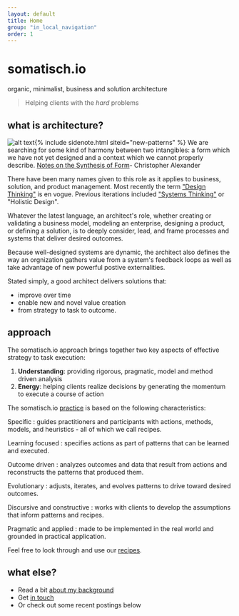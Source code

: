```yaml
---
layout: default
title: Home
group: "in_local_navigation"
order: 1
---
```

# somatisch.io
organic, minimalist, business and solution architecture
>Helping clients  with the *hard* problems


## what is architecture?
![alt text](https://s-media-cache-ak0.pinimg.com/236x/68/22/24/6822240df3cc3a802ab8415034c2050c.jpg "A Pattern Language, Christopher Alexander "){% include sidenote.html siteid="new-patterns" %}<span class="sidenote"> We are searching for some kind of harmony between two intangibles: a form which we have not yet designed and a context which we cannot properly describe. 
[Notes on the Synthesis of Form](http://www.hup.harvard.edu/catalog.php?isbn=9780674627512)- Christopher Alexander 
</span>

There have been many names given to this role as it applies to business, solution, and product management.  Most recently the term ["Design Thinking"](https://hbr.org/2008/06/design-thinking) is en vogue. Previous iterations included ["Systems Thinking"](https://www.youtube.com/watch?v=6KZn46u7wKw) or "Holistic Design".

Whatever the latest language, an architect's role, whether creating or validating a business model, modeling an enterprise, designing a product, or defining a solution, is to deeply consider, lead, and frame processes and systems that deliver desired outcomes.

Because well-designed systems are dynamic, the architect also defines the way an orgnization gathers value from a system's feedback loops as well as take advantage of new powerful postive externalities.

Stated simply, a good architect delivers solutions that:

- improve over time
- enable new and novel value creation
- from strategy to task to outcome.

## approach
The somatisch.io approach brings together two key aspects of effective strategy to task execution:

1. **Understanding**: providing rigorous, pragmatic, model and method driven analysis
2. **Energy**: helping clients realize decisions  by generating the momentum to execute a course of action

The somatisch.io [practice](/recipes/practice) is based on the following characteristics:

  Specific
  : guides practitioners and participants with actions, methods, models, and heuristics - all of which we call recipes.

  Learning focused
  : specifies actions as part of patterns that can be learned and executed.

  Outcome driven
  : analyzes outcomes and data that result from actions and reconstructs the patterns that produced them.

  Evolutionary
  : adjusts, iterates, and evolves patterns to drive toward desired outcomes.

  Discursive and constructive
  : works with clients to develop the assumptions that inform patterns and recipes.

  Pragmatic and applied
  : made to be implemented in the real world and grounded in practical application.

Feel free to look through and use our [recipes](/recipes).

## what else?
- Read a bit [about my background](/about)
- Get [in touch](/contact)
- Or check out some recent postings below
